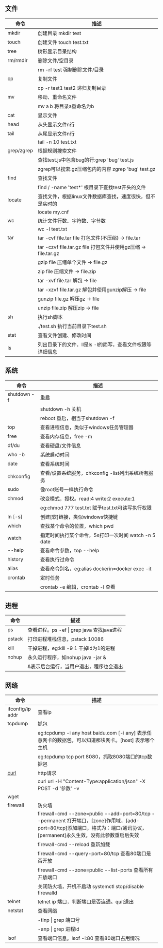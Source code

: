 ## 文件
命令 | 描述
---|---
mkdir | 创建目录 mkdir test
touch | 创建文件 touch test.txt
tree | 树形显示目录结构
rm/rmdir | 删除文件/空目录 
 || rm -rf test 强制删除文件/目录
cp | 复制文件
 || cp -r test1 test2 递归复制目录
mv | 移动、重命名文件
 || mv a b 将目录a重命名为b  
cat | 显示文件
head | 从头显示文件n行
tail | 从尾显示文件n行
 || tail -n 10 test.txt
grep/zgrep | 根据规则搜索文件
 || 查找test.js中包含bug的行:grep 'bug' test.js 
 || zgrep可以搜索.gz压缩包内的内容 zgrep 'bug' test.gz
find | 查找文件
 || find / -name 'test*' 根目录下查找test开头的文件 
locate | 查找文件，根据linux文件数据库查找，速度很快，但不是实时的  
 || locate my.cnf 
wc | 统计文件行数、字符数、字节数
 || wc -l test.txt
tar | tar -cvf file.tar file 打包文件(不压缩) -> file.tar
 || tar -czvf file.tar.gz file 打包文件并使用gz压缩 -> file.tar.gz
 || gzip file 压缩单个文件 -> file.gz
 || zip file 压缩文件 -> file.zip
 || tar -xvf file.tar 解包 -> file
 || tar -xzvf file.tar.gz 解包并使用gunzip解压 -> file
 || gunzip file.gz 解压gz -> file
 || unzip file.zip 解压zip -> file
sh | 执行sh脚本
 || ./test.sh 执行当前目录下test.sh  
stat | 查看文件创建、修改时间  
ls | 列出目录下的文件，ll是ls -l的简写，查看文件权限等详细信息

## 系统  
命令 | 描述
---|---
shutdown -f | 重启
 || shutdown -h 关机
 || reboot 重启，相当于shutdown -f
top | 查看进程信息，类似于windows任务管理器  
free | 查看内存信息，free -m
df/du | 查看硬盘/文件信息
who -b | 系统启动时间  
date | 查看系统时间
chkconfig | 查看/设置系统服务，chkconfig -list列出系统所有服务  
sudo | 像root账号一样执行命令
chmod | 改变模式，授权。read:4 write:2 execute:1
 || eg:chmod 777 test.txt 赋予test.txt可读写执行权限  
ln [-s] | 创建[软]链接，类似windows快捷键  
which | 查找某个命令的位置，which pwd  
watch | 指定时间执行某个命令，5s打印一次时间 watch -n 5 date
--help | 查看命令参数，top --help  
history | 查看执行过命令  
alias | 查看命令别名，eg:alias dockerin=docker exec -it  
crontab | 定时任务
 || crontab -e 编辑，crontab -l 查看

## 进程
命令 | 描述
---|---
ps | 查看进程。ps -ef \| grep java 查找java进程  
pstack | 打印进程堆栈信息，pstack 10086  
kill | 干掉进程，eg:kill -9 1 干掉id为1的进程   
nohup | 永久运行程序，如nohup java -jar &
 || &表示后台运行，当用户退出，程序也会退出

## 网络
命令 | 描述
---|---
ifconfig/ip addr | 查看ip
tcpdump | 抓包
 || eg:tcpdump -i any host baidu.com [-i any] 表示任意网卡的数据包，可以知道那块网卡。[host] 表示哪个主机 
 || eg:tcpdump tcp port 8080，抓取8080端口的tcp数据包
[curl](https://www.jianshu.com/p/07c4dddae43a) | http请求
 || curl url -H "Content-Type:application/json" -X POST -d '参数' -v
wget || 下载命令，wget url
firewall | 防火墙
 || firewall-cmd --zone=public --add-port=80/tcp --permanent 打开端口，[zone]作用域，[add-port=80/tcp]添加端口，格式为：端口/通讯协议，[permanent]永久生效，没有此参数重启后失效  
 || firewall-cmd --reload  重新加载
 || firewall-cmd --query-port=80/tcp 查看80端口是否开放
 || firewall-cmd --zone=public --list-ports 查看所有开放端口
 || 关闭防火墙，开机不启动 systemctl stop/disable firewalld
telnet | telnet ip 端口，判断端口是否连通。quit退出 
netstat | 查看网络
  || -tlnp \| grep 端口号 | 查看正在监听的tcp端口   
  || -anp \| grep 进程id | 查看与进程建立的所有链接   
lsof | 查看端口信息。lsof -i:80 查看80端口占用情况  

